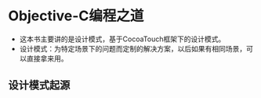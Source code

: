 # Objective-C编程之道
- 这本书主要讲的是设计模式，基于CocoaTouch框架下的设计模式。
- 设计模式：为特定场景下的问题而定制的解决方案，以后如果有相同场景，可以直接拿来用。

## 设计模式起源